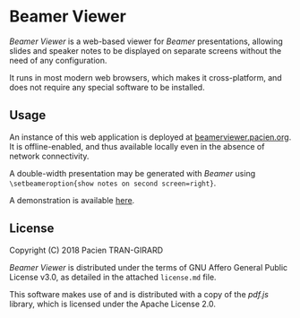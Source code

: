 # Beamer Viewer

_Beamer Viewer_ is a web-based viewer for _Beamer_ presentations, allowing slides and speaker notes to be displayed on separate screens without the need of any configuration.

It runs in most modern web browsers, which makes it cross-platform, and does not require any special software to be installed.


## Usage

An instance of this web application is deployed at [beamerviewer.pacien.org](https://beamerviewer.pacien.org/). It is offline-enabled, and thus available locally even in the absence of network connectivity.

A double-width presentation may be generated with _Beamer_ using `\setbeameroption{show notes on second screen=right}`.

A demonstration is available [here](https://beamerviewer.pacien.org/#file=sample/demo.pdf).


## License

Copyright (C) 2018 Pacien TRAN-GIRARD

_Beamer Viewer_ is distributed under the terms of GNU Affero General Public License v3.0,
as detailed in the attached `license.md` file.

This software makes use of and is distributed with a copy of the _pdf.js_ library, which is licensed under the Apache License 2.0.
